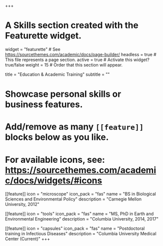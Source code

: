 +++
# A Skills section created with the Featurette widget.
widget = "featurette"  # See https://sourcethemes.com/academic/docs/page-builder/
headless = true  # This file represents a page section.
active = true  # Activate this widget? true/false
weight = 15  # Order that this section will appear.

title = "Education & Academic Training"
subtitle = ""

# Showcase personal skills or business features.
# 
# Add/remove as many `[[feature]]` blocks below as you like.
# 
# For available icons, see: https://sourcethemes.com/academic/docs/widgets/#icons

[[feature]]
  icon = "microscope"
  icon_pack = "fas"
  name = "BS in Biological Sciences and Environmental Policy"
  description = "Carnegie Mellon University, 2012"
  
[[feature]]
  icon = "tools"
  icon_pack = "fas"
  name = "MS, PhD in Earth and Environmental Engineering"
  description = "Columbia University, 2014, 2017"

[[feature]]
  icon = "capsules"
  icon_pack = "fas"
  name = "Postdoctoral training in Infectious Diseases"
  description = "Columbia University Medical Center (Current)"
+++
